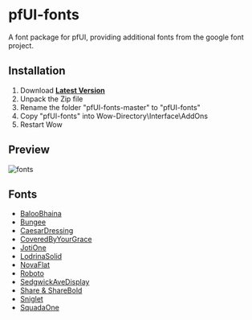 # pfUI-fonts

A font package for pfUI, providing additional fonts from the google font project.

## Installation
1. Download **[Latest Version](https://github.com/shagu/pfUI-fonts/archive/master.zip)**
2. Unpack the Zip file
3. Rename the folder "pfUI-fonts-master" to "pfUI-fonts"
4. Copy "pfUI-fonts" into Wow-Directory\Interface\AddOns
5. Restart Wow

## Preview
![fonts](https://i.imgur.com/eRTCSia.png)

## Fonts
* [BalooBhaina](https://fonts.google.com/specimen/Baloo+Bhaina)
* [Bungee](https://fonts.google.com/specimen/Bungee)
* [CaesarDressing](https://fonts.google.com/specimen/Caesar+Dressing)
* [CoveredByYourGrace](https://fonts.google.com/specimen/Covered+By+Your+Grace)
* [JotiOne](https://fonts.google.com/specimen/Joti+One)
* [LodrinaSolid](https://fonts.google.com/specimen/Londrina+Solid)
* [NovaFlat](https://fonts.google.com/specimen/Nova+Flat)
* [Roboto](https://fonts.google.com/specimen/Roboto)
* [SedgwickAveDisplay](https://fonts.google.com/specimen/Sedgwick+Ave+Display)
* [Share & ShareBold](https://fonts.google.com/specimen/Share)
* [Sniglet](https://fonts.google.com/specimen/Sniglet)
* [SquadaOne](https://fonts.google.com/specimen/Squada+One)
